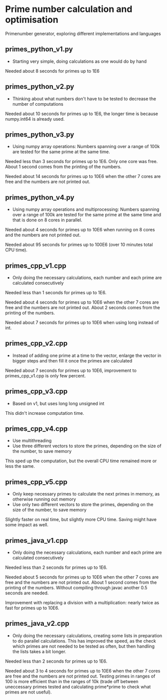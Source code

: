 # Prime number calculation and optimisation
Primenumber generator, exploring different implementations and languages


## primes_python_v1.py
* Starting very simple, doing calculations as one would do by hand

Needed about 8 seconds for primes up to 1E6


## primes_python_v2.py
* Thinking about what numbers don't have to be tested to decrease the number of computations

Needed about 10 seconds for primes up to 1E6, the longer time is because numpy.int64 is already used.


## primes_python_v3.py
* Using numpy array operations: Numbers spanning over a range of 100k are tested for the same prime at the same time.

Needed less than 3 seconds for primes up to 1E6. Only one core was free. About 1 second comes from the printing of the numbers.

Needed about 14 seconds for primes up to 10E6 when the other 7 cores are free and the numbers are not printed out.


## primes_python_v4.py
* Using numpy array operations and multiprocessing: Numbers spanning over a range of 100k are tested for the same prime at the same time and that is done on 8 cores in parallel.

Needed about 4 seconds for primes up to 10E6 when running on 8 cores and the numbers are not printed out.

Needed about 95 seconds for primes up to 100E6 (over 10 minutes total CPU time).


## primes_cpp_v1.cpp
* Only doing the necessary calculations, each number and each prime are calculated consecutively

Needed less than 1 seconds for primes up to 1E6.

Needed about 4 seconds for primes up to 10E6 when the other 7 cores are free and the numbers are not printed out. About 2 seconds comes from the printing of the numbers.

Needed about 7 seconds for primes up to 10E6 when using long instead of int.


## primes_cpp_v2.cpp
* Instead of adding one prime at a time to the vector, enlarge the vector in bigger steps and then fill it once the primes are calculated

Needed about 7 seconds for primes up to 10E6, improvement to primes\_cpp\_v1.cpp is only few percent.


## primes_cpp_v3.cpp
* Based on v1, but uses long long unsigned int

This didn't increase computation time.


## primes_cpp_v4.cpp
* Use multithreading
* Use three different vectors to store the primes, depending on the size of the number, to save memory

This sped up the computation, but the overall CPU time remained more or less the same.


## primes_cpp_v5.cpp
* Only keep necessary primes to calculate the next primes in memory, as otherwise running out memory
* Use only two different vectors to store the primes, depending on the size of the number, to save memory

Slightly faster on real time, but slightly more CPU time. Saving might have some impact as well.


## primes_java_v1.cpp
* Only doing the necessary calculations, each number and each prime are calculated consecutively

Needed less than 2 seconds for primes up to 1E6.

Needed about 5 seconds for primes up to 10E6 when the other 7 cores are free and the numbers are not printed out. About 1 second comes from the printing of the numbers. Without compiling through javac another 0.5 seconds are needed.

Improvement with replacing a division with a multiplication: nearly twice as fast for primes up to 10E6.

## primes_java_v2.cpp
* Only doing the necessary calculations, creating some lists in preparation to do parallel calculations. This has improved the speed, as the check which primes are not needed to be tested as often, but then handling the lists takes a bit longer.

Needed less than 2 seconds for primes up to 1E6.

Needed about 3 to 4 seconds for primes up to 10E6 when the other 7 cores are free and the numbers are not printed out. Testing primes in ranges of 100 is more efficient than in the ranges of 10k (trade off between uneccessary primes tested and calculating prime*prime to check what primes are not useful).


